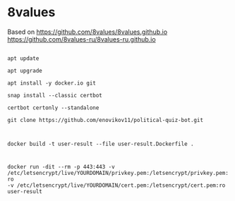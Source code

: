 # 8values
Based on https://github.com/8values/8values.github.io https://github.com/8values-ru/8values-ru.github.io

<code>
apt update<br/>
apt upgrade<br/>
apt install -y docker.io git<br/>
snap install --classic certbot<br/>
certbot certonly --standalone<br/>
git clone https://github.com/enovikov11/political-quiz-bot.git<br/>

docker build -t user-result --file user-result.Dockerfile .<br/>

docker run -dit --rm -p 443:443 -v /etc/letsencrypt/live/YOURDOMAIN/privkey.pem:/letsencrypt/privkey.pem:ro -v /etc/letsencrypt/live/YOURDOMAIN/cert.pem:/letsencrypt/cert.pem:ro user-result

</code>




